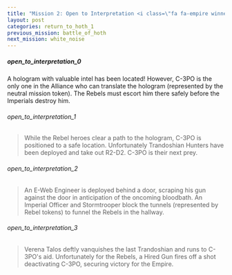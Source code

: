 ```yaml
---
title: "Mission 2: Open to Interpretation <i class=\"fa fa-empire winner-empire\" aria-hidden=\"true\"></i>"
layout: post
categories: return_to_hoth_1
previous_mission: battle_of_hoth
next_mission: white_noise
---
```


##### open_to_interpretation_0

A hologram with valuable intel has been located! However, C-3PO is the only one in the Alliance who can translate the hologram (represented by the neutral mission token). The Rebels must escort him there safely before the Imperials destroy him.

###### open_to_interpretation_1

> While the Rebel heroes clear a path to the hologram, C-3PO is positioned to a safe location. Unfortunately Trandoshian Hunters have been deployed and take out R2-D2. C-3PO is their next prey. 

###### open_to_interpretation_2

> An E-Web Engineer is deployed behind a door, scraping his gun against the door in anticipation of the oncoming bloodbath. An Imperial Officer and Stormtrooper block the tunnels (represented by Rebel tokens) to funnel the Rebels in the hallway.  

###### open_to_interpretation_3

> Verena Talos deftly vanquishes the last Trandoshian and runs to C-3PO's aid. Unfortunately for the Rebels, a Hired Gun fires off a shot deactivating C-3PO, securing victory for the Empire. 